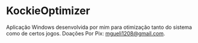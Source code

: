 # KockieOptimizer
Aplicação Windows desenvolvida por mim para otimização tanto do sistema como de certos jogos.
Doações Por Pix: mgueli1208@gmail.com.

